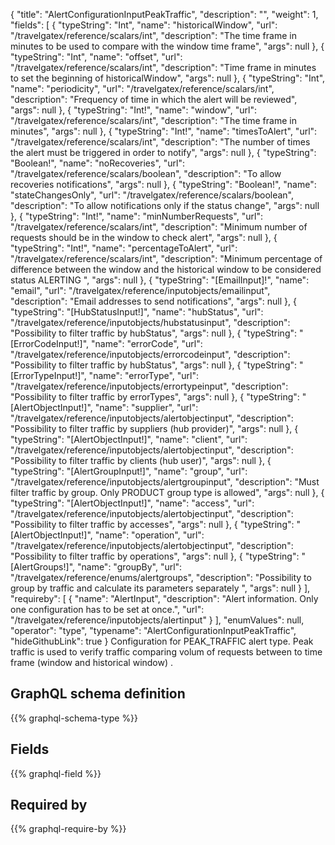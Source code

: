 {
  "title": "AlertConfigurationInputPeakTraffic",
  "description": "",
  "weight": 1,
  "fields": [
    {
      "typeString": "Int",
      "name": "historicalWindow",
      "url": "/travelgatex/reference/scalars/int",
      "description": "The time frame in minutes to be used to compare with the window time frame",
      "args": null
    },
    {
      "typeString": "Int",
      "name": "offset",
      "url": "/travelgatex/reference/scalars/int",
      "description": "Time frame in minutes to set the beginning of historicalWindow",
      "args": null
    },
    {
      "typeString": "Int",
      "name": "periodicity",
      "url": "/travelgatex/reference/scalars/int",
      "description": "Frequency of time in which the alert will be reviewed",
      "args": null
    },
    {
      "typeString": "Int!",
      "name": "window",
      "url": "/travelgatex/reference/scalars/int",
      "description": "The time frame in minutes",
      "args": null
    },
    {
      "typeString": "Int!",
      "name": "timesToAlert",
      "url": "/travelgatex/reference/scalars/int",
      "description": "The number of times the alert must be triggered in order to notify",
      "args": null
    },
    {
      "typeString": "Boolean!",
      "name": "noRecoveries",
      "url": "/travelgatex/reference/scalars/boolean",
      "description": "To allow recoveries notifications",
      "args": null
    },
    {
      "typeString": "Boolean!",
      "name": "stateChangesOnly",
      "url": "/travelgatex/reference/scalars/boolean",
      "description": "To allow notifications only if the status change",
      "args": null
    },
    {
      "typeString": "Int!",
      "name": "minNumberRequests",
      "url": "/travelgatex/reference/scalars/int",
      "description": "Minimum number of requests should be in the window to check alert",
      "args": null
    },
    {
      "typeString": "Int!",
      "name": "percentageToAlert",
      "url": "/travelgatex/reference/scalars/int",
      "description": "Minimum percentage of difference between the window and the historical window to be considered status ALERTING ",
      "args": null
    },
    {
      "typeString": "[EmailInput]!",
      "name": "email",
      "url": "/travelgatex/reference/inputobjects/emailinput",
      "description": "Email addresses to send notifications",
      "args": null
    },
    {
      "typeString": "[HubStatusInput!]",
      "name": "hubStatus",
      "url": "/travelgatex/reference/inputobjects/hubstatusinput",
      "description": "Possibility to filter traffic by hubStatus",
      "args": null
    },
    {
      "typeString": "[ErrorCodeInput!]",
      "name": "errorCode",
      "url": "/travelgatex/reference/inputobjects/errorcodeinput",
      "description": "Possibility to filter traffic by hubStatus",
      "args": null
    },
    {
      "typeString": "[ErrorTypeInput!]",
      "name": "errorType",
      "url": "/travelgatex/reference/inputobjects/errortypeinput",
      "description": "Possibility to filter traffic by errorTypes",
      "args": null
    },
    {
      "typeString": "[AlertObjectInput!]",
      "name": "supplier",
      "url": "/travelgatex/reference/inputobjects/alertobjectinput",
      "description": "Possibility to filter traffic by suppliers (hub provider)",
      "args": null
    },
    {
      "typeString": "[AlertObjectInput!]",
      "name": "client",
      "url": "/travelgatex/reference/inputobjects/alertobjectinput",
      "description": "Possibility to filter traffic by clients (hub user)",
      "args": null
    },
    {
      "typeString": "[AlertGroupInput!]",
      "name": "group",
      "url": "/travelgatex/reference/inputobjects/alertgroupinput",
      "description": "Must filter traffic by group. Only PRODUCT group type is allowed",
      "args": null
    },
    {
      "typeString": "[AlertObjectInput!]",
      "name": "access",
      "url": "/travelgatex/reference/inputobjects/alertobjectinput",
      "description": "Possibility to filter traffic by accesses",
      "args": null
    },
    {
      "typeString": "[AlertObjectInput!]",
      "name": "operation",
      "url": "/travelgatex/reference/inputobjects/alertobjectinput",
      "description": "Possibility to filter traffic by operations",
      "args": null
    },
    {
      "typeString": "[AlertGroups!]",
      "name": "groupBy",
      "url": "/travelgatex/reference/enums/alertgroups",
      "description": "Possibility to group by traffic and calculate its parameters separately ",
      "args": null
    }
  ],
  "requireby": [
    {
      "name": "AlertInput",
      "description": "Alert information. Only one configuration has to be set at once.",
      "url": "/travelgatex/reference/inputobjects/alertinput"
    }
  ],
  "enumValues": null,
  "operator": "type",
  "typename": "AlertConfigurationInputPeakTraffic",
  "hideGithubLink": true
}
Configuration for PEAK_TRAFFIC alert type. 
Peak traffic is used to verify traffic comparing volum of requests between to time frame (window and historical window) . 
## GraphQL schema definition

{{% graphql-schema-type %}}

## Fields

{{% graphql-field %}}

## Required by

{{% graphql-require-by %}}
